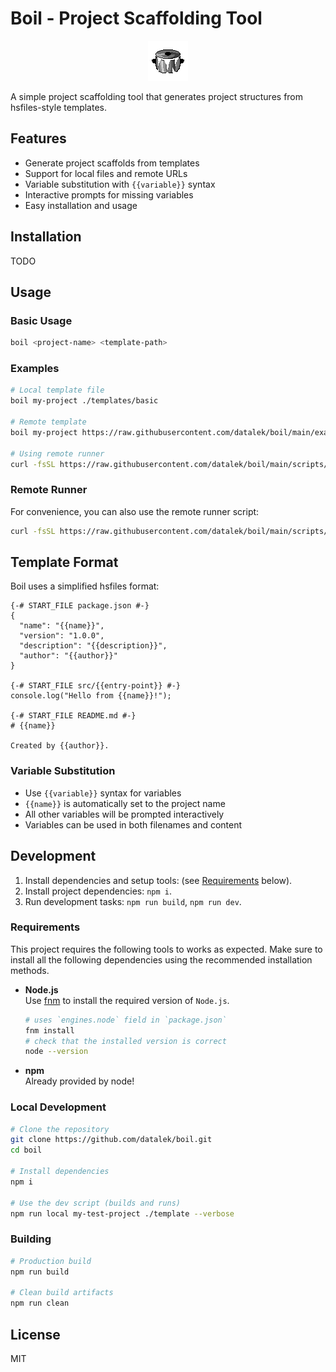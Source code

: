 # Boil - Project Scaffolding Tool

<p align="center">
    <img src="/docs/boil-logo.gif">
</p>

A simple project scaffolding tool that generates project structures from hsfiles-style templates.

## Features

- Generate project scaffolds from templates
- Support for local files and remote URLs
- Variable substitution with `{{variable}}` syntax
- Interactive prompts for missing variables
- Easy installation and usage

## Installation

TODO

## Usage

### Basic Usage

```bash
boil <project-name> <template-path>
```

### Examples

```bash
# Local template file
boil my-project ./templates/basic

# Remote template
boil my-project https://raw.githubusercontent.com/datalek/boil/main/examples/minimal-js

# Using remote runner
curl -fsSL https://raw.githubusercontent.com/datalek/boil/main/scripts/remote.sh | bash -s -- my-project https://raw.githubusercontent.com/datalek/boil/main/examples/minimal-js 
```

### Remote Runner

For convenience, you can also use the remote runner script:

``` bash
curl -fsSL https://raw.githubusercontent.com/datalek/boil/main/scripts/remote.sh | bash  -s -- <project-name> <template-path>
```

## Template Format

Boil uses a simplified hsfiles format:

```
{-# START_FILE package.json #-}
{
  "name": "{{name}}",
  "version": "1.0.0",
  "description": "{{description}}",
  "author": "{{author}}"
}

{-# START_FILE src/{{entry-point}} #-}
console.log("Hello from {{name}}!");

{-# START_FILE README.md #-}
# {{name}}

Created by {{author}}.
```

### Variable Substitution

- Use `{{variable}}` syntax for variables
- `{{name}}` is automatically set to the project name
- All other variables will be prompted interactively
- Variables can be used in both filenames and content

## Development

1. Install dependencies and setup tools: (see [Requirements](#requirements) below).
2. Install project dependencies: `npm i`.
3. Run development tasks: `npm run build`, `npm run dev`.

### Requirements

This project requires the following tools to works as expected. Make sure to install all the following dependencies using the recommended installation methods.

- **Node.js**</br>
  Use [fnm](https://github.com/Schniz/fnm#installation) to install the required version of `Node.js`.

  ```sh
  # uses `engines.node` field in `package.json`
  fnm install
  # check that the installed version is correct
  node --version
  ```

- **npm**</br>
  Already provided by node!

### Local Development

```bash
# Clone the repository
git clone https://github.com/datalek/boil.git
cd boil

# Install dependencies
npm i

# Use the dev script (builds and runs)
npm run local my-test-project ./template --verbose
```

### Building

```bash
# Production build
npm run build

# Clean build artifacts
npm run clean
```

## License

MIT
